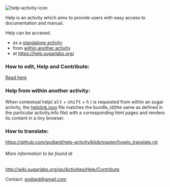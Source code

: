 ![help-activity-icon](images/Activity-help.svg)

Help is an activity which aims to provide users with easy access to documentation and manual.

Help can be accesed.
* as a [standalone activity](http://activities.sugarlabs.org/en-US/sugar/addon/4051)
* from [within another activity](#help-from-within-another-activity)
* at https://help.sugarlabs.org/

### How to edit, Help and Contribute:
[Read here](source/how_to_help.rst)

### Help from within another activity:

When contextual help( <kbd>alt</kbd> + <kbd>shift</kbd> + <kbd>h</kbd> ) is requested from within an sugar activity, the [helplink.json](helplink.json) file matches the bundle_id(the same as defined in the particular activity.info file) with a corresponding html pages and renders its content in a tiny browser.

### How to translate:
https://github.com/godiard/help-activity/blob/master/howto_translate.rst

###### More information to be found at
http://wiki.sugarlabs.org/go/Activities/Help/Contribute

Contact: godiard@gmail.com
